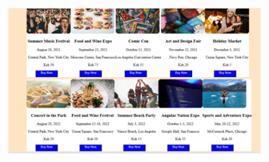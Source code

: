 
![](https://github.com/mugane-wahome/week2assessment/blob/main/Screenshot%202024-01-20%20094736.png)
